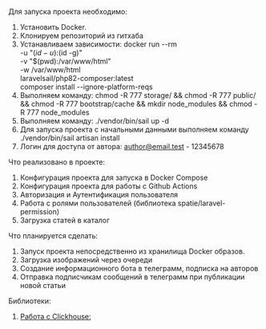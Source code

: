 
Для запуска проекта необходимо:

1. Установить Docker.
2. Клонируем репозиторий из гитхаба
3.  Устанавливаем зависимости: docker run --rm \
    -u "$(id -u):$(id -g)" \
    -v "$(pwd):/var/www/html" \
    -w /var/www/html \
    laravelsail/php82-composer:latest \
    composer install --ignore-platform-reqs
4. Выполняем команду: chmod -R 777 storage/ && chmod -R 777 public/ && chmod -R 777 bootstrap/cache && mkdir node_modules && chmod -R 777 node_modules
5. Выполняем команду: ./vendor/bin/sail up -d
6. Для запуска проекта с начальными данными выполняем команду ./vendor/bin/sail artisan install
7. Логин для доступа от автора: author@email.test - 12345678


Что реализовано в проекте:

<ol>
    <li>Конфигурация проекта для запуска в Docker Compose</li>
    <li>Конфигурация проекта для работы с Github Actions</li>
    <li>Авторизация и Аутентификация пользователя</li>
    <li>Работа с ролями пользователей (библиотека spatie/laravel-permission)</li>
    <li>Загрузка статей в каталог</li>
</ol>

Что планируется сделать:

<ol>
    <li>Запуск проекта непосредственно из хранилища Docker образов.</li>
    <li>Загрузка изображений через очереди</li>
    <li>Создание информационного бота в телеграмм, подписка на авторов</li>
    <li>Отправка подписчикам сообщений в телеграмм при публикации новой статьи</li>
</ol>

Библиотеки:

<ol>
    <li><a href="https://github.com/glushkovds/phpclickhouse-laravel">Работа с Clickhouse: </a></li>
</ol>

